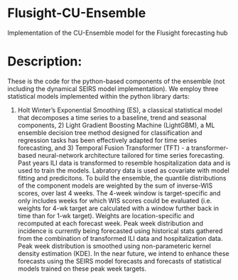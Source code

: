 # Flusight-CU-Ensemble
Implementation of the CU-Ensemble model for the Flusight forecasting hub

# Description:
These is the code for the python-based components of the ensemble (not including the dynamical SEIRS model implementation). We employ three statistical models implemented within the python library darts: 
1) Holt Winter’s Exponential Smoothing (ES), a classical statistical model that decomposes a time series to a baseline, trend and seasonal components, 2) Light Gradient Boosting Machine (LightGBM), a ML ensemble decision tree method designed for classification and regression tasks has been effectively adapted for time series forecasting, and 3) Temporal Fusion Transformer (TFT) - a transformer-based neural-network architecture tailored for time series forecasting. Past years ILI data is transformed to resemble hospitalization data and is used to train the models. Labratory data is used as covariate with model fitting and predicitons. To build the ensemble, the quantile distributions of the component models are weighted by the sum of inverse-WIS scores, over last 4 weeks. The 4-week window is target-specific and only includes weeks for which WIS scores could be evaluated (i.e. weights for 4-wk target are calculated with a window further back in time than for 1-wk target). Weights are location-specific and recomputed at each forecast week. Peak week distribution and incidence is currently being forecasted using historical stats gathered from the combination of transformed ILI data and hospitalization data. Peak week distribution is smoothed using non-parameteric kernel density estimation (KDE). In the near future, we intend to enhance these forecasts using the SEIRS model forecasts and forecasts of statistical models trained on these peak week targets. 
